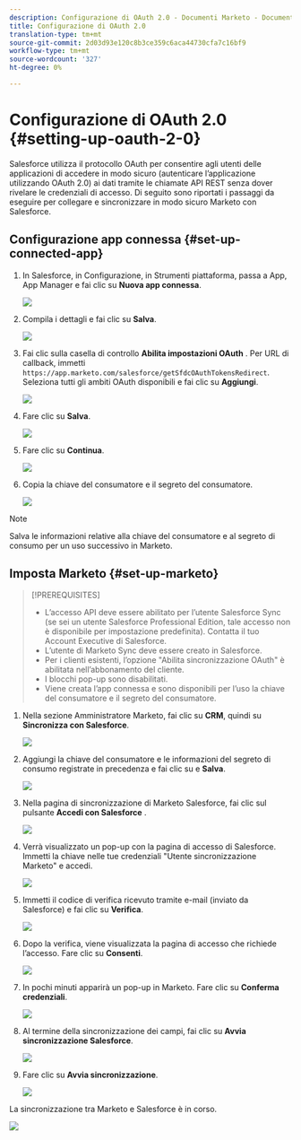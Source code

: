 ```yaml
---
description: Configurazione di OAuth 2.0 - Documenti Marketo - Documentazione del prodotto
title: Configurazione di OAuth 2.0
translation-type: tm+mt
source-git-commit: 2d03d93e120c8b3ce359c6aca44730cfa7c16bf9
workflow-type: tm+mt
source-wordcount: '327'
ht-degree: 0%

---
```



# Configurazione di OAuth 2.0 {#setting-up-oauth-2-0}

Salesforce utilizza il protocollo OAuth per consentire agli utenti delle applicazioni di accedere in modo sicuro (autenticare l’applicazione utilizzando OAuth 2.0) ai dati tramite le chiamate API REST senza dover rivelare le credenziali di accesso. Di seguito sono riportati i passaggi da eseguire per collegare e sincronizzare in modo sicuro Marketo con Salesforce.

## Configurazione app connessa {#set-up-connected-app}

1. In Salesforce, in Configurazione, in Strumenti piattaforma, passa a App, App Manager e fai clic su **Nuova app connessa**.

   ![](assets/setting-up-oauth-2-1.png)

1. Compila i dettagli e fai clic su **Salva**.

   ![](assets/setting-up-oauth-2-2.png)

1. Fai clic sulla casella di controllo **Abilita impostazioni OAuth** . Per URL di callback, immetti `https://app.marketo.com/salesforce/getSfdcOAuthTokensRedirect`. Seleziona tutti gli ambiti OAuth disponibili e fai clic su **Aggiungi**.

   ![](assets/setting-up-oauth-2-3.png)

1. Fare clic su **Salva**.

   ![](assets/setting-up-oauth-2-4.png)

1. Fare clic su **Continua**.

   ![](assets/setting-up-oauth-2-5.png)

1. Copia la chiave del consumatore e il segreto del consumatore.

   ![](assets/setting-up-oauth-2-6.png)

>[!NOTE]
>
>Salva le informazioni relative alla chiave del consumatore e al segreto di consumo per un uso successivo in Marketo.

## Imposta Marketo {#set-up-marketo}

>[!PREREQUISITES]
>
>* L’accesso API deve essere abilitato per l’utente Salesforce Sync (se sei un utente Salesforce Professional Edition, tale accesso non è disponibile per impostazione predefinita). Contatta il tuo Account Executive di Salesforce.
>* L’utente di Marketo Sync deve essere creato in Salesforce.
>* Per i clienti esistenti, l’opzione &quot;Abilita sincronizzazione OAuth&quot; è abilitata nell’abbonamento del cliente.
>* I blocchi pop-up sono disabilitati.
>* Viene creata l’app connessa e sono disponibili per l’uso la chiave del consumatore e il segreto del consumatore.


1. Nella sezione Amministratore Marketo, fai clic su **CRM**, quindi su **Sincronizza con Salesforce**.

   ![](assets/setting-up-oauth-2-7.png)

1. Aggiungi la chiave del consumatore e le informazioni del segreto di consumo registrate in precedenza e fai clic su e **Salva**.

   ![](assets/setting-up-oauth-2-8.png)

1. Nella pagina di sincronizzazione di Marketo Salesforce, fai clic sul pulsante **Accedi con Salesforce** .

   ![](assets/setting-up-oauth-2-9.png)

1. Verrà visualizzato un pop-up con la pagina di accesso di Salesforce. Immetti la chiave nelle tue credenziali &quot;Utente sincronizzazione Marketo&quot; e accedi.

   ![](assets/setting-up-oauth-2-10.png)

1. Immetti il codice di verifica ricevuto tramite e-mail (inviato da Salesforce) e fai clic su **Verifica**.

   ![](assets/setting-up-oauth-2-11.png)

1. Dopo la verifica, viene visualizzata la pagina di accesso che richiede l’accesso. Fare clic su **Consenti**.

   ![](assets/setting-up-oauth-2-12.png)

1. In pochi minuti apparirà un pop-up in Marketo. Fare clic su **Conferma credenziali**.

   ![](assets/setting-up-oauth-2-13.png)

1. Al termine della sincronizzazione dei campi, fai clic su **Avvia sincronizzazione Salesforce**.

   ![](assets/setting-up-oauth-2-14.png)

1. Fare clic su **Avvia sincronizzazione**.

   ![](assets/setting-up-oauth-2-15.png)

La sincronizzazione tra Marketo e Salesforce è in corso.

![](assets/setting-up-oauth-2-16.png)
